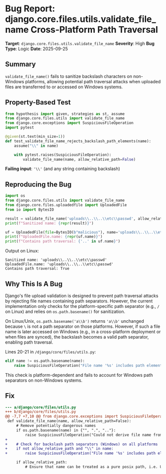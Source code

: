# Bug Report: django.core.files.utils.validate_file_name Cross-Platform Path Traversal

**Target**: `django.core.files.utils.validate_file_name`
**Severity**: High
**Bug Type**: Logic
**Date**: 2025-09-25

## Summary

`validate_file_name()` fails to sanitize backslash characters on non-Windows platforms, allowing potential path traversal attacks when uploaded files are transferred to or accessed on Windows systems.

## Property-Based Test

```python
from hypothesis import given, strategies as st, assume
from django.core.files.utils import validate_file_name
from django.core.exceptions import SuspiciousFileOperation
import pytest

@given(st.text(min_size=1))
def test_validate_file_name_rejects_backslash_path_elements(name):
    assume("\\" in name)

    with pytest.raises(SuspiciousFileOperation):
        validate_file_name(name, allow_relative_path=False)
```

**Failing input**: `'\\'` (and any string containing backslash)

## Reproducing the Bug

```python
import os
from django.core.files.utils import validate_file_name
from django.core.files.uploadedfile import UploadedFile
from io import BytesIO

result = validate_file_name('uploads\\..\\..\\etc\\passwd', allow_relative_path=False)
print(f"Sanitized name: {repr(result)}")

uf = UploadedFile(file=BytesIO(b"malicious"), name='uploads\\..\\..\\etc\\passwd')
print(f"UploadedFile.name: {repr(uf.name)}")
print(f"Contains path traversal: {'..' in uf.name}")
```

Output on Linux:
```
Sanitized name: 'uploads\\..\\..\\etc\\passwd'
UploadedFile.name: 'uploads\\..\\..\\etc\\passwd'
Contains path traversal: True
```

## Why This Is A Bug

Django's file upload validation is designed to prevent path traversal attacks by rejecting file names containing path separators. However, the current implementation only checks for the platform-specific path separator (e.g., `/` on Linux) and relies on `os.path.basename()` for sanitization.

On Linux/Unix, `os.path.basename('a\\b')` returns `'a\\b'` unchanged because `\` is not a path separator on those platforms. However, if such a file name is later accessed on Windows (e.g., in a cross-platform deployment or when files are synced), the backslash becomes a valid path separator, enabling path traversal.

Lines 20-21 in `/django/core/files/utils.py`:
```python
elif name != os.path.basename(name):
    raise SuspiciousFileOperation("File name '%s' includes path elements" % name)
```

This check is platform-dependent and fails to account for Windows path separators on non-Windows systems.

## Fix

```diff
--- a/django/core/files/utils.py
+++ b/django/core/files/utils.py
@@ -7,7 +7,10 @@ from django.core.exceptions import SuspiciousFileOperation
 def validate_file_name(name, allow_relative_path=False):
     # Remove potentially dangerous names
     if os.path.basename(name) in {"", ".", ".."}:
         raise SuspiciousFileOperation("Could not derive file name from '%s'" % name)
+
+    # Check for backslash path separators (Windows) on all platforms
+    if not allow_relative_path and "\\" in name:
+        raise SuspiciousFileOperation("File name '%s' includes path elements" % name)

     if allow_relative_path:
         # Ensure that name can be treated as a pure posix path, i.e. Unix
```